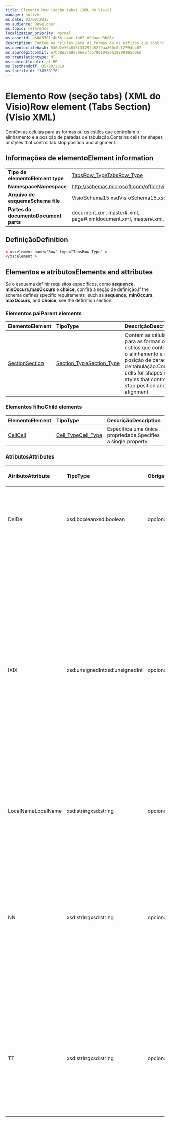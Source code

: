 ```yaml
---
title: Elemento Row (seção tabs) (XML do Visio)
manager: soliver
ms.date: 03/09/2015
ms.audience: Developer
ms.topic: reference
localization_priority: Normal
ms.assetid: a30d5701-4b56-c44c-fb62-d9daaee3b86e
description: Contém as células para as formas ou os estilos que controlam o alinhamento e a posição de paradas de tabulação.
ms.openlocfilehash: 530d2e564615f33292b52f9aa860c0cf2794bc67
ms.sourcegitcommit: e7b38e37a9d79becfd679e10420a19890165606d
ms.translationtype: MT
ms.contentlocale: pt-BR
ms.lasthandoff: 05/29/2019
ms.locfileid: "34538176"
---
```

# <a name="row-element-tabs-section-visio-xml"></a><span data-ttu-id="b9a5e-103">Elemento Row (seção tabs) (XML do Visio)</span><span class="sxs-lookup"><span data-stu-id="b9a5e-103">Row element (Tabs Section) (Visio XML)</span></span>

<span data-ttu-id="b9a5e-104">Contém as células para as formas ou os estilos que controlam o alinhamento e a posição de paradas de tabulação.</span><span class="sxs-lookup"><span data-stu-id="b9a5e-104">Contains cells for shapes or styles that control tab stop position and alignment.</span></span>
  
## <a name="element-information"></a><span data-ttu-id="b9a5e-105">Informações de elemento</span><span class="sxs-lookup"><span data-stu-id="b9a5e-105">Element information</span></span>

|||
|:-----|:-----|
|<span data-ttu-id="b9a5e-106">**Tipo de elemento**</span><span class="sxs-lookup"><span data-stu-id="b9a5e-106">**Element type**</span></span> <br/> |[<span data-ttu-id="b9a5e-107">TabsRow_Type</span><span class="sxs-lookup"><span data-stu-id="b9a5e-107">TabsRow_Type</span></span>](tabsrow_type-complextypevisio-xml.md) <br/> |
|<span data-ttu-id="b9a5e-108">**Namespace**</span><span class="sxs-lookup"><span data-stu-id="b9a5e-108">**Namespace**</span></span> <br/> |http://schemas.microsoft.com/office/visio/2012/main  <br/> |
|<span data-ttu-id="b9a5e-109">**Arquivo de esquema**</span><span class="sxs-lookup"><span data-stu-id="b9a5e-109">**Schema file**</span></span> <br/> |<span data-ttu-id="b9a5e-110">VisioSchema15.xsd</span><span class="sxs-lookup"><span data-stu-id="b9a5e-110">VisioSchema15.xsd</span></span>  <br/> |
|<span data-ttu-id="b9a5e-111">**Partes do documento**</span><span class="sxs-lookup"><span data-stu-id="b9a5e-111">**Document parts**</span></span> <br/> |<span data-ttu-id="b9a5e-112">document.xml, master#.xml, page#.xml</span><span class="sxs-lookup"><span data-stu-id="b9a5e-112">document.xml, master#.xml, page#.xml</span></span>  <br/> |
   
## <a name="definition"></a><span data-ttu-id="b9a5e-113">Definição</span><span class="sxs-lookup"><span data-stu-id="b9a5e-113">Definition</span></span>

```XML
< xs:element name="Row" type="TabsRow_Type" >
</xs:element >
```

## <a name="elements-and-attributes"></a><span data-ttu-id="b9a5e-114">Elementos e atributos</span><span class="sxs-lookup"><span data-stu-id="b9a5e-114">Elements and attributes</span></span>

<span data-ttu-id="b9a5e-115">Se o esquema definir requisitos específicos, como **sequence**, **minOccurs**,**maxOccurs** e **choice**, confira a seção de definição.</span><span class="sxs-lookup"><span data-stu-id="b9a5e-115">If the schema defines specific requirements, such as **sequence**, **minOccurs**, **maxOccurs**, and **choice**, see the definition section.</span></span> 
  
### <a name="parent-elements"></a><span data-ttu-id="b9a5e-116">Elementos pai</span><span class="sxs-lookup"><span data-stu-id="b9a5e-116">Parent elements</span></span>

|<span data-ttu-id="b9a5e-117">**Elemento**</span><span class="sxs-lookup"><span data-stu-id="b9a5e-117">**Element**</span></span>|<span data-ttu-id="b9a5e-118">**Tipo**</span><span class="sxs-lookup"><span data-stu-id="b9a5e-118">**Type**</span></span>|<span data-ttu-id="b9a5e-119">**Descrição**</span><span class="sxs-lookup"><span data-stu-id="b9a5e-119">**Description**</span></span>|
|:-----|:-----|:-----|
|[<span data-ttu-id="b9a5e-120">Section</span><span class="sxs-lookup"><span data-stu-id="b9a5e-120">Section</span></span>](section-element-sheet_type-complextypevisio-xml.md) <br/> |[<span data-ttu-id="b9a5e-121">Section_Type</span><span class="sxs-lookup"><span data-stu-id="b9a5e-121">Section_Type</span></span>](section_type-complextypevisio-xml.md) <br/> |<span data-ttu-id="b9a5e-122">Contém as células para as formas ou os estilos que controlam o alinhamento e a posição de paradas de tabulação.</span><span class="sxs-lookup"><span data-stu-id="b9a5e-122">Contains cells for shapes or styles that control tab stop position and alignment.</span></span>  <br/> |
   
### <a name="child-elements"></a><span data-ttu-id="b9a5e-123">Elementos filho</span><span class="sxs-lookup"><span data-stu-id="b9a5e-123">Child elements</span></span>

|<span data-ttu-id="b9a5e-124">**Elemento**</span><span class="sxs-lookup"><span data-stu-id="b9a5e-124">**Element**</span></span>|<span data-ttu-id="b9a5e-125">**Tipo**</span><span class="sxs-lookup"><span data-stu-id="b9a5e-125">**Type**</span></span>|<span data-ttu-id="b9a5e-126">**Descrição**</span><span class="sxs-lookup"><span data-stu-id="b9a5e-126">**Description**</span></span>|
|:-----|:-----|:-----|
|[<span data-ttu-id="b9a5e-127">Cell</span><span class="sxs-lookup"><span data-stu-id="b9a5e-127">Cell</span></span>](cell-element-tabs-sectionvisio-xml.md) <br/> |[<span data-ttu-id="b9a5e-128">Cell_Type</span><span class="sxs-lookup"><span data-stu-id="b9a5e-128">Cell_Type</span></span>](cell_type-complextypevisio-xml.md) <br/> |<span data-ttu-id="b9a5e-129">Especifica uma única propriedade.</span><span class="sxs-lookup"><span data-stu-id="b9a5e-129">Specifies a single property.</span></span>  <br/> |
   
### <a name="attributes"></a><span data-ttu-id="b9a5e-130">Atributos</span><span class="sxs-lookup"><span data-stu-id="b9a5e-130">Attributes</span></span>

|<span data-ttu-id="b9a5e-131">**Atributo**</span><span class="sxs-lookup"><span data-stu-id="b9a5e-131">**Attribute**</span></span>|<span data-ttu-id="b9a5e-132">**Tipo**</span><span class="sxs-lookup"><span data-stu-id="b9a5e-132">**Type**</span></span>|<span data-ttu-id="b9a5e-133">**Obrigatório**</span><span class="sxs-lookup"><span data-stu-id="b9a5e-133">**Required**</span></span>|<span data-ttu-id="b9a5e-134">**Descrição**</span><span class="sxs-lookup"><span data-stu-id="b9a5e-134">**Description**</span></span>|<span data-ttu-id="b9a5e-135">**Valores possíveis**</span><span class="sxs-lookup"><span data-stu-id="b9a5e-135">**Possible values**</span></span>|
|:-----|:-----|:-----|:-----|:-----|
|<span data-ttu-id="b9a5e-136">Del</span><span class="sxs-lookup"><span data-stu-id="b9a5e-136">Del</span></span>  <br/> |<span data-ttu-id="b9a5e-137">xsd:boolean</span><span class="sxs-lookup"><span data-stu-id="b9a5e-137">xsd:boolean</span></span>  <br/> |<span data-ttu-id="b9a5e-138">opcional</span><span class="sxs-lookup"><span data-stu-id="b9a5e-138">optional</span></span>  <br/> |<span data-ttu-id="b9a5e-139">Especifica se uma linha que seria herdada de uma forma mestra foi excluída.</span><span class="sxs-lookup"><span data-stu-id="b9a5e-139">Specifies whether a row that would otherwise be inherited from a master shape has been deleted.</span></span>  <br/> |<span data-ttu-id="b9a5e-140">Valores do tipo xsd:boolean.</span><span class="sxs-lookup"><span data-stu-id="b9a5e-140">Values of the xsd:boolean type.</span></span>  <br/> |
|<span data-ttu-id="b9a5e-141">IX</span><span class="sxs-lookup"><span data-stu-id="b9a5e-141">IX</span></span>  <br/> |<span data-ttu-id="b9a5e-142">xsd:unsignedInt</span><span class="sxs-lookup"><span data-stu-id="b9a5e-142">xsd:unsignedInt</span></span>  <br/> |<span data-ttu-id="b9a5e-143">opcional</span><span class="sxs-lookup"><span data-stu-id="b9a5e-143">optional</span></span>  <br/> |<span data-ttu-id="b9a5e-144">Especifica o identificador baseado em um da linha.</span><span class="sxs-lookup"><span data-stu-id="b9a5e-144">Specifies the one-based identifier for the row.</span></span> <span data-ttu-id="b9a5e-145">Ele deve ser unqiue e maior que outros identificadores na mesma seção. O atributo IX é usado somente para as seções caractere, conexão, campo, FillGradient, geometria, camada, LineGradient, parágrafo, revisor, rabisco e guias.</span><span class="sxs-lookup"><span data-stu-id="b9a5e-145">It should be unqiue and greater than other identifiers in the same section.The IX attribute is only used for the Character, Connection, Field, FillGradient, Geometry, Layer, LineGradient, Paragraph, Reviewer, Scratch, and Tabs sections.</span></span> <span data-ttu-id="b9a5e-146">Uma linha pode ter apenas um dos atributos IX ou N.</span><span class="sxs-lookup"><span data-stu-id="b9a5e-146">A row can only have one of the IX or N attributes.</span></span>  <br/> |<span data-ttu-id="b9a5e-147">Valores do tipo xsd:unsignedInt.</span><span class="sxs-lookup"><span data-stu-id="b9a5e-147">Values of the xsd:unsignedInt type.</span></span>  <br/> |
|<span data-ttu-id="b9a5e-148">LocalName</span><span class="sxs-lookup"><span data-stu-id="b9a5e-148">LocalName</span></span>  <br/> |<span data-ttu-id="b9a5e-149">xsd:string</span><span class="sxs-lookup"><span data-stu-id="b9a5e-149">xsd:string</span></span>  <br/> |<span data-ttu-id="b9a5e-150">opcional</span><span class="sxs-lookup"><span data-stu-id="b9a5e-150">optional</span></span>  <br/> |<span data-ttu-id="b9a5e-151">Especifica o nome exclusivo dependente de idioma da linha.</span><span class="sxs-lookup"><span data-stu-id="b9a5e-151">Specifies the unique language-dependent name of the row.</span></span>  <br/> |<span data-ttu-id="b9a5e-152">Valores do tipo xsd:string.</span><span class="sxs-lookup"><span data-stu-id="b9a5e-152">Values of the xsd:string type.</span></span>  <br/> |
|<span data-ttu-id="b9a5e-153">N</span><span class="sxs-lookup"><span data-stu-id="b9a5e-153">N</span></span>  <br/> |<span data-ttu-id="b9a5e-154">xsd:string</span><span class="sxs-lookup"><span data-stu-id="b9a5e-154">xsd:string</span></span>  <br/> |<span data-ttu-id="b9a5e-155">opcional</span><span class="sxs-lookup"><span data-stu-id="b9a5e-155">optional</span></span>  <br/> |<span data-ttu-id="b9a5e-156">Especifica o nome exclusivo independente do idioma da linha. O atributo N é usado apenas para as seções usuário, propriedade, ações, controle, conexão, hiperlink e ActionTag.</span><span class="sxs-lookup"><span data-stu-id="b9a5e-156">Specifies the unique language-independent name of the row.The N attribute is only used for the User, Property, Actions, Control, Connection, Hyperlink, and ActionTag sections.</span></span> <span data-ttu-id="b9a5e-157">Uma linha pode ter apenas um dos atributos IX ou N.</span><span class="sxs-lookup"><span data-stu-id="b9a5e-157">A row can only have one of the IX or N attributes.</span></span>  <br/> |<span data-ttu-id="b9a5e-158">Valores do tipo xsd:string.</span><span class="sxs-lookup"><span data-stu-id="b9a5e-158">Values of the xsd:string type.</span></span>  <br/> |
|<span data-ttu-id="b9a5e-159">T</span><span class="sxs-lookup"><span data-stu-id="b9a5e-159">T</span></span>  <br/> |<span data-ttu-id="b9a5e-160">xsd:string</span><span class="sxs-lookup"><span data-stu-id="b9a5e-160">xsd:string</span></span>  <br/> |<span data-ttu-id="b9a5e-161">opcional</span><span class="sxs-lookup"><span data-stu-id="b9a5e-161">optional</span></span>  <br/> |<span data-ttu-id="b9a5e-162">Especifica o tipo de caminho geométrico representado pela linha e usado na visualização de geometria.</span><span class="sxs-lookup"><span data-stu-id="b9a5e-162">Specifies the type of the geometric path represented by the row and used in geometry visualization.</span></span> <span data-ttu-id="b9a5e-163">O atributo T é usado apenas para a seção Geometry.</span><span class="sxs-lookup"><span data-stu-id="b9a5e-163">The T attribute is only used for the Geometry section.</span></span>  <br/> |<span data-ttu-id="b9a5e-164">Valores do tipo xsd:string.</span><span class="sxs-lookup"><span data-stu-id="b9a5e-164">Values of the xsd:string type.</span></span>  <br/> |
   

